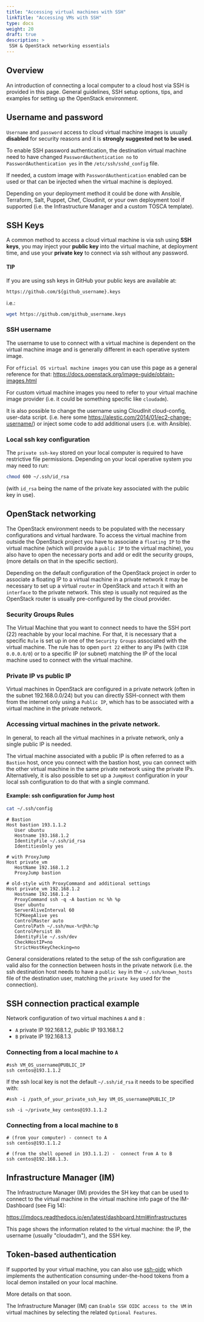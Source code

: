 ```yaml
---
title: "Accessing virtual machines with SSH"
linkTitle: "Accessing VMs with SSH"
type: docs
weight: 20
draft: true
description: >
 SSH & OpenStack networking essentials
---
```


## Overview

An introduction of connecting a local computer to a cloud host via SSH is provided in this page.
General guidelines, SSH setup options, tips, and examples for setting up the OpenStack environment.

## Username and password
`Username` and `password` access to cloud virtual machine images is usually **disabled** for security reasons and it is **strongly suggested not to be used**.

To enable SSH password authentication, the destination virtual machine need to have changed `PasswordAuthentication no`  to `PasswordAuthentication yes`
 in the `/etc/ssh/sshd_config` file.

If needed, a custom image with `PasswordAuthentication` enabled can be used or that can be injected when the virtual machine is deployed.

Depending on your deployment method it could be done with Ansible, Terraform, Salt, Puppet, Chef, Cloudinit, or your own deployment tool if supported (i.e. the Infrastructure Manager and a custom TOSCA template).

## SSH Keys
A common method to access a cloud virtual machine is via ssh using **SSH keys**, you may inject your **public key** into the virtual machine, at deployment time, and use your **private key** to connect via ssh without any password.

#### TIP
If you are using ssh keys in GitHub your public keys are available at:

    https://github.com/${github_username}.keys

i.e.:
```sh
wget https://github.com/github_username.keys
```

### SSH username

The username to use to connect with a virtual machine is dependent on the virtual machine image and is generally different in each operative system image.

For `official OS virtual machine images` you can use this page as a general reference for that:
https://docs.openstack.org/image-guide/obtain-images.html

For custom virtual machine images you need to refer to your virtual machine image provider (i.e. it could be something specific like `cloudadm`).

It is also possible to change the username using CloudInit cloud-config, user-data script.
(i.e. here some https://alestic.com/2014/01/ec2-change-username/) or inject some code to add additional users (i.e. with Ansible).


### Local ssh key configuration
The `private ssh-key` stored on your local computer is required to have restrictive file permissions. Depending on your local operative system you may need to run:

```sh
chmod 600 ~/.ssh/id_rsa
```

(with `id_rsa` being the name of the private key associated with the public key in use).

## OpenStack networking

The OpenStack environment needs to be populated with the necessary configurations and virtual hardware.
To access the virtual machine from outside the OpenStack project you have to associate a `floating IP` to the virtual machine (which will provide a `public IP` to the virtual machine), you also have to open the necessary ports and add or edit the security groups, (more details on that in the specific section).

Depending on the default configuration of the OpenStack project in order to associate a floating IP to a virtual machine in a private network it may be necessary to set up a virtual `router` in OpenStack and `attach` it with an `interface` to the private network. This step is usually not required as the OpenStack router is usually pre-configured by the cloud provider.

### Security Groups Rules

The Virtual Machine that you want to connect needs to have the SSH port (22) reachable by your local machine.
For that, it is necessary that a specific `Rule` is set up in one of the `Security Groups` associated with the virtual machine.
The rule has to open `port 22`  either to any IPs (with `CIDR 0.0.0.0/0`)  or to a specific IP (or subnet) matching the IP of the local machine used to connect with the virtual machine.

### Private IP vs public IP

Virtual machines in OpenStack are configured in a private network (often in the subnet 192.168.0.0/24) but you can directly SSH-connect with them from the internet only using a `Public IP`, which has to be associated with a virtual machine in the private network.

### Accessing virtual machines in the private network.

In general, to reach all the virtual machines in a private network, only a single public IP is needed.

The virtual machine associated with a public IP is often referred to as a `Bastion` host, once you connect with the bastion host, you can connect with the other virtual machine in the same private network using the private IPs.
Alternatively, it is also possible to set up a `JumpHost` configuration in your local ssh configuration to do that with a single command.

#### Example: ssh configuration for Jump host

```sh
cat ~/.ssh/config
```

```
# Bastion
Host bastion 193.1.1.2
   User ubuntu
   Hostname 193.168.1.2
   IdentityFile ~/.ssh/id_rsa
   IdentitiesOnly yes

# with ProxyJump
Host private_vm
   HostName 192.168.1.2
   ProxyJump bastion

# old-style with ProxyCommand and additional settings
Host private_vm 192.168.1.2
   Hostname 192.168.1.2
   ProxyCommand ssh -q -A bastion nc %h %p
   User ubuntu
   ServerAliveInterval 60
   TCPKeepAlive yes
   ControlMaster auto
   ControlPath ~/.ssh/mux-%r@%h:%p
   ControlPersist 8h
   IdentityFile ~/.ssh/dev
   CheckHostIP=no
   StrictHostKeyChecking=no
```

General considerations related to the setup of the ssh configuration are valid also for the connection between hosts in the private network (i.e. the ssh destination host needs to have a `public key` in the `~/.ssh/known_hosts` file of the destination user, matching the `private key` used for the connection).

## SSH connection practical example

Network configuration of two virtual machines `A` and `B` :
-    `A` private IP 192.168.1.2, public IP 193.168.1.2
-    `B`  private IP 192.168.1.3

### Connecting from a local machine to `A`

```
#ssh VM_OS_username@PUBLIC_IP
ssh centos@193.1.1.2 
```

If the ssh local key is not the default `~/.ssh/id_rsa` it needs to be specified with:

 ```
 #ssh -i /path_of_your_private_ssh_key VM_OS_username@PUBLIC_IP

 ssh -i ~/private_key centos@193.1.1.2
```

### Connecting from a local machine to `B`

```
# (from your computer) - connect to A
ssh centos@193.1.1.2

# (from the shell opened in 193.1.1.2) -  connect from A to B
ssh centos@192.168.1.3. 
```


## Infrastructure Manager (IM)

The Infrastructure Manager (IM) provides the SH key that can be used to connect to the virtual machine in the virtual machine info page of the IM-Dashboard (see Fig 14):

https://imdocs.readthedocs.io/en/latest/dashboard.html#infrastructures

This page shows the information related to the virtual machine: the IP, the username (usually "cloudadm"), and the SSH key.


## Token-based authentication

If supported by your virtual machine, you can also use [ssh-oidc](https://github.com/EOSC-synergy/ssh-oidc) which implements  the authentication consuming under-the-hood tokens from a local demon installed on your local machine.

More details on that soon.

The Infrastructure Manager (IM) can `Enable SSH OIDC access to the VM` in  virtual machines by selecting the related `Optional Features`.
